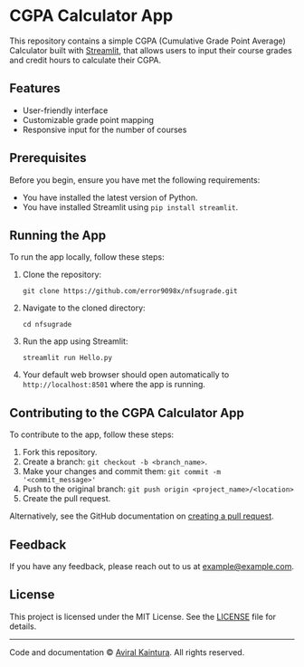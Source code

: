 
# CGPA Calculator App

This repository contains a simple CGPA (Cumulative Grade Point Average) Calculator built with [Streamlit](https://streamlit.io/), that allows users to input their course grades and credit hours to calculate their CGPA.

## Features

- User-friendly interface
- Customizable grade point mapping
- Responsive input for the number of courses

## Prerequisites

Before you begin, ensure you have met the following requirements:
- You have installed the latest version of Python.
- You have installed Streamlit using `pip install streamlit`.

## Running the App

To run the app locally, follow these steps:

1. Clone the repository:
   ```
   git clone https://github.com/error9098x/nfsugrade.git
   ```

2. Navigate to the cloned directory:
   ```
   cd nfsugrade
   ```

3. Run the app using Streamlit:
   ```
   streamlit run Hello.py
   ```

4. Your default web browser should open automatically to `http://localhost:8501` where the app is running.

## Contributing to the CGPA Calculator App

To contribute to the app, follow these steps:

1. Fork this repository.
2. Create a branch: `git checkout -b <branch_name>`.
3. Make your changes and commit them: `git commit -m '<commit_message>'`
4. Push to the original branch: `git push origin <project_name>/<location>`
5. Create the pull request.

Alternatively, see the GitHub documentation on [creating a pull request](https://help.github.com/articles/creating-a-pull-request/).

## Feedback

If you have any feedback, please reach out to us at example@example.com.

## License

This project is licensed under the MIT License. See the [LICENSE](LICENSE.md) file for details.

---

Code and documentation © [Aviral Kaintura](https://github.com/error9098x). All rights reserved.

